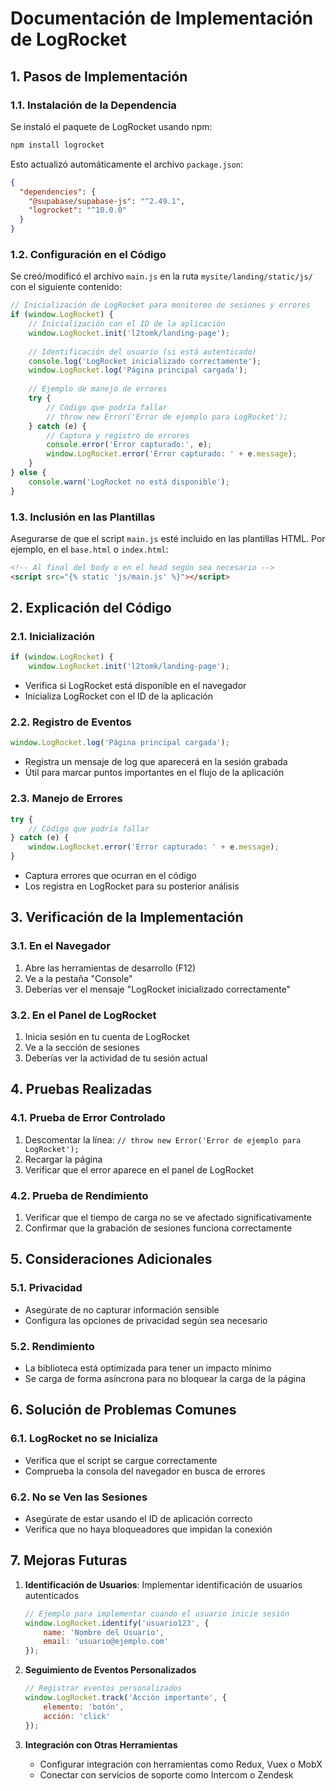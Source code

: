 # Documentación de Implementación de LogRocket

## 1. Pasos de Implementación

### 1.1. Instalación de la Dependencia
Se instaló el paquete de LogRocket usando npm:

```bash
npm install logrocket
```

Esto actualizó automáticamente el archivo `package.json`:

```json
{
  "dependencies": {
    "@supabase/supabase-js": "^2.49.1",
    "logrocket": "^10.0.0"
  }
}
```

### 1.2. Configuración en el Código

Se creó/modificó el archivo `main.js` en la ruta `mysite/landing/static/js/` con el siguiente contenido:

```javascript
// Inicialización de LogRocket para monitoreo de sesiones y errores
if (window.LogRocket) {
    // Inicialización con el ID de la aplicación
    window.LogRocket.init('l2tomk/landing-page');
    
    // Identificación del usuario (si está autenticado)
    console.log('LogRocket inicializado correctamente');
    window.LogRocket.log('Página principal cargada');
    
    // Ejemplo de manejo de errores
    try {
        // Código que podría fallar
        // throw new Error('Error de ejemplo para LogRocket');
    } catch (e) {
        // Captura y registro de errores
        console.error('Error capturado:', e);
        window.LogRocket.error('Error capturado: ' + e.message);
    }
} else {
    console.warn('LogRocket no está disponible');
}
```

### 1.3. Inclusión en las Plantillas

Asegurarse de que el script `main.js` esté incluido en las plantillas HTML. Por ejemplo, en el `base.html` o `index.html`:

```html
<!-- Al final del body o en el head según sea necesario -->
<script src="{% static 'js/main.js' %}"></script>
```

## 2. Explicación del Código

### 2.1. Inicialización
```javascript
if (window.LogRocket) {
    window.LogRocket.init('l2tomk/landing-page');
```
- Verifica si LogRocket está disponible en el navegador
- Inicializa LogRocket con el ID de la aplicación

### 2.2. Registro de Eventos
```javascript
window.LogRocket.log('Página principal cargada');
```
- Registra un mensaje de log que aparecerá en la sesión grabada
- Útil para marcar puntos importantes en el flujo de la aplicación

### 2.3. Manejo de Errores
```javascript
try {
    // Código que podría fallar
} catch (e) {
    window.LogRocket.error('Error capturado: ' + e.message);
}
```
- Captura errores que ocurran en el código
- Los registra en LogRocket para su posterior análisis

## 3. Verificación de la Implementación

### 3.1. En el Navegador
1. Abre las herramientas de desarrollo (F12)
2. Ve a la pestaña "Console"
3. Deberías ver el mensaje "LogRocket inicializado correctamente"

### 3.2. En el Panel de LogRocket
1. Inicia sesión en tu cuenta de LogRocket
2. Ve a la sección de sesiones
3. Deberías ver la actividad de tu sesión actual

## 4. Pruebas Realizadas

### 4.1. Prueba de Error Controlado
1. Descomentar la línea: `// throw new Error('Error de ejemplo para LogRocket');`
2. Recargar la página
3. Verificar que el error aparece en el panel de LogRocket

### 4.2. Prueba de Rendimiento
1. Verificar que el tiempo de carga no se ve afectado significativamente
2. Confirmar que la grabación de sesiones funciona correctamente

## 5. Consideraciones Adicionales

### 5.1. Privacidad
- Asegúrate de no capturar información sensible
- Configura las opciones de privacidad según sea necesario

### 5.2. Rendimiento
- La biblioteca está optimizada para tener un impacto mínimo
- Se carga de forma asíncrona para no bloquear la carga de la página

## 6. Solución de Problemas Comunes

### 6.1. LogRocket no se Inicializa
- Verifica que el script se cargue correctamente
- Comprueba la consola del navegador en busca de errores

### 6.2. No se Ven las Sesiones
- Asegúrate de estar usando el ID de aplicación correcto
- Verifica que no haya bloqueadores que impidan la conexión

## 7. Mejoras Futuras

1. **Identificación de Usuarios**: Implementar identificación de usuarios autenticados
   ```javascript
   // Ejemplo para implementar cuando el usuario inicie sesión
   window.LogRocket.identify('usuario123', {
       name: 'Nombre del Usuario',
       email: 'usuario@ejemplo.com'
   });
   ```

2. **Seguimiento de Eventos Personalizados**
   ```javascript
   // Registrar eventos personalizados
   window.LogRocket.track('Acción importante', {
       elemento: 'botón',
       acción: 'click'
   });
   ```

3. **Integración con Otras Herramientas**
   - Configurar integración con herramientas como Redux, Vuex o MobX
   - Conectar con servicios de soporte como Intercom o Zendesk
